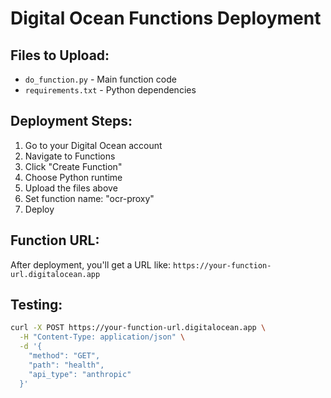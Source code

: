 # Digital Ocean Functions Deployment

## Files to Upload:
- `do_function.py` - Main function code
- `requirements.txt` - Python dependencies

## Deployment Steps:
1. Go to your Digital Ocean account
2. Navigate to Functions
3. Click "Create Function"
4. Choose Python runtime
5. Upload the files above
6. Set function name: "ocr-proxy"
7. Deploy

## Function URL:
After deployment, you'll get a URL like:
`https://your-function-url.digitalocean.app`

## Testing:
```bash
curl -X POST https://your-function-url.digitalocean.app \
  -H "Content-Type: application/json" \
  -d '{
    "method": "GET",
    "path": "health",
    "api_type": "anthropic"
  }'
```

